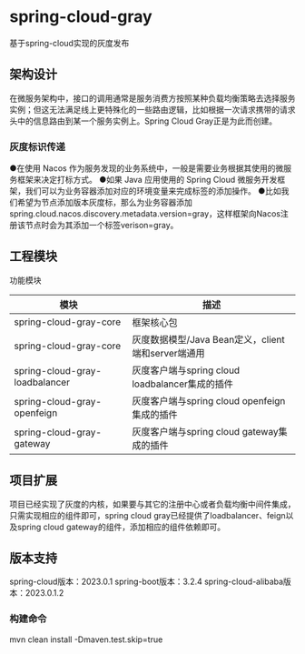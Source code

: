 # spring-cloud-gray
基于spring-cloud实现的灰度发布

## 架构设计

在微服务架构中，接口的调用通常是服务消费方按照某种负载均衡策略去选择服务实例；但这无法满足线上更特殊化的一些路由逻辑，比如根据一次请求携带的请求头中的信息路由到某一个服务实例上。Spring Cloud Gray正是为此而创建。<br/>

### 灰度标识传递
●在使用 Nacos 作为服务发现的业务系统中，一般是需要业务根据其使用的微服务框架来决定打标方式。
●如果 Java 应用使用的 Spring Cloud 微服务开发框架，我们可以为业务容器添加对应的环境变量来完成标签的添加操作。
●比如我们希望为节点添加版本灰度标，那么为业务容器添加spring.cloud.nacos.discovery.metadata.version=gray，这样框架向Nacos注册该节点时会为其添加一个标签verison=gray。


## 工程模块
功能模块

模块 | 描述
--- | ---
spring-cloud-gray-core | 框架核心包
spring-cloud-gray-core | 灰度数据模型/Java Bean定义，client端和server端通用
spring-cloud-gray-loadbalancer | 灰度客户端与spring cloud loadbalancer集成的插件
spring-cloud-gray-openfeign | 灰度客户端与spring cloud openfeign集成的插件
spring-cloud-gray-gateway | 灰度客户端与spring cloud gateway集成的插件

## 项目扩展
项目已经实现了灰度的内核，如果要与其它的注册中心或者负载均衡中间件集成，只需实现相应的组件即可，spring cloud gray已经提供了loadbalancer、feign以及spring cloud gateway的组件，添加相应的组件依赖即可。

## 版本支持
spring-cloud版本：2023.0.1
spring-boot版本：3.2.4
spring-cloud-alibaba版本：2023.0.1.2


### 构建命令
mvn clean install -Dmaven.test.skip=true
